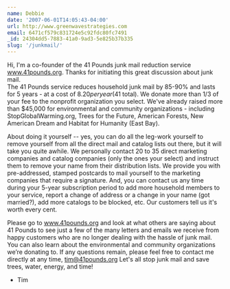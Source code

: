 ```yaml
---
name: Debbie
date: '2007-06-01T14:05:43-04:00'
url: http://www.greenwavestrategies.com
email: 6471cf579c831724e5c92fdc80fc7491
_id: 24304dd5-7883-41a0-9ad3-5e825b37b335
slug: '/junkmail/'
---
```


Hi, I'm a co-founder of the 41 Pounds junk mail reduction
service www.41pounds.org. Thanks for initiating this great discussion about
junk mail.  
The 41 Pounds service reduces household junk mail by 85-90% and lasts for 5
years - at a cost of $8.20 per year ($41 total). We donate more than 1/3 of
your fee to the nonprofit organization you select. We've already raised more
than \$45,000 for environmental and community organizations - including
StopGlobalWarming.org, Trees for the Future, American Forests, New American
Dream and Habitat for Humanity (East Bay).

About doing it yourself -- yes, you can do all the leg-work yourself to remove
yourself from all the direct mail and catalog lists out there, but it will
take you quite awhile. We personally contact 20 to 35 direct marketing
companies and catalog companies (only the ones your select) and instruct them
to remove your name from their distribution lists. We provide you with
pre-addressed, stamped postcards to mail yourself to the marketing companies
that require a signature. And, you can contact us any time during your 5-year
subscription period to add more household members to your service, report a
change of address or a change in your name (got married?), add more catalogs
to be blocked, etc. Our customers tell us it's worth every cent.

Please go to www.41pounds.org and look at what others are saying about 41
Pounds to see just a few of the many letters and emails we receive from happy
customers who are no longer dealing with the hassle of junk mail. You can also
learn about the environmental and community organizations we’re donating to.
If any questions remain, please feel free to contact me directly at any time,
tim@41pounds.org Let's all stop junk mail and save trees, water, energy, and
time!

-   Tim
